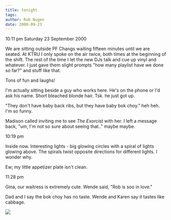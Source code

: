 ```yaml
---
title: tonight
tags: 
author: Rob Nugen
date: 2000-09-23
---
```


<p class=date>10:11 pm Saturday 23 September 2000

<p>We are sitting outside PF Changs waiting fifteen minutes until we are
seated.  At KTRU I only spoke on the air twice, both times at the beginning
of the shift.  The rest of the time I let the new DJs talk and cue up vinyl
and whatever.  I just gave them slight prompts "how many playlist have we
done so far?" and stuff like that.

<p>Tons of fun and laughs!

<p>I'm actually sitting beside a guy who works here.  He's on the phone or
I'd ask his name.  Short bleached blonde hair.  Tsk.  he just got up.

<p>"They don't have baby back ribs, but they have baby bok choy." heh heh.
I'm so funny.

<p>Madison called inviting me to see <em>The Exorcist</em> with her.  I left
a message back, "um, I'm not so sure about seeing that.."  maybe maybe.

<p class=date>10:19 pm

<p>Inside now.  Interesting lights - big glowing circles with a spiral of
lights glowing above.  The spirals twist opposite directions for different
lights.  I wonder why.

<p>Ew; my little appetizer plate isn't clean.

<p class=date>11:28 pm

<p>Gina, our waitress is extremely cute.  Wende said, "Rob is soo in love."

<p>Dad and I say the bok choy has no taste.  Wende and Karen say it tastes
like cabbage.

<p><img src="/images/rob/wL-ROB.gif">

